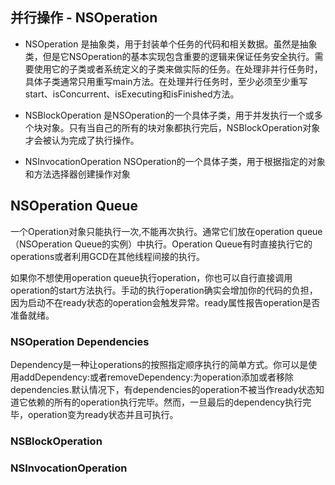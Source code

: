 ## 并行操作 - NSOperation

* NSOperation 是抽象类，用于封装单个任务的代码和相关数据。虽然是抽象类，但是它NSOperation的基本实现包含重要的逻辑来保证任务安全执行。需要使用它的子类或者系统定义的子类来做实际的任务。在处理非并行任务时，具体子类通常只用重写main方法。在处理并行任务时，至少必须至少重写start、isConcurrent、isExecuting和isFinished方法。

* NSBlockOperation 是NSOperation的一个具体子类，用于并发执行一个或多个块对象。只有当自己的所有的块对象都执行完后，NSBlockOperation对象才会被认为完成了执行操作。

* NSInvocationOperation NSOperation的一个具体子类，用于根据指定的对象和方法选择器创建操作对象


## NSOperation Queue

一个Operation对象只能执行一次,不能再次执行。通常它们放在operation queue（NSOperation Queue的实例）中执行。Operation Queue有时直接执行它的operations或者利用GCD在其他线程间接的执行。

如果你不想使用operation queue执行operation，你也可以自行直接调用operation的start方法执行。手动的执行operation确实会增加你的代码的负担，因为启动不在ready状态的operation会触发异常。ready属性报告operation是否准备就绪。

### NSOperation Dependencies

Dependency是一种让operations的按照指定顺序执行的简单方式。你可以是使用addDependency:或者removeDependency:为operation添加或者移除dependencies.默认情况下，有dependencies的operation不被当作ready状态知道它依赖的所有的operation执行完毕。然而，一旦最后的dependency执行完毕，operation变为ready状态并且可执行。

### NSBlockOperation


### NSInvocationOperation



